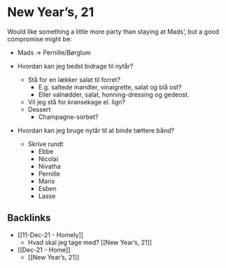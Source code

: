 # New Year’s, 21
Would like something a little more party than staying at Mads’, but a good compromise might be:

* Mads -> Pernille/Børglum

* Hvordan kan jeg bedst bidrage til nytår?
	* Stå for en lækker salat til forret?
		* E.g. saltede mandler, vinaigrette, salat og blå ost?
		* Eller valnødder, salat, honning-dressing og gedeost.
	* Vil jeg stå for kransekage el. lign?
	* Dessert
		* Champagne-sorbet?

* Hvordan kan jeg bruge nytår til at binde tættere bånd?
	* Skrive rundt
		* Ebbe
		* Nicolai
		* Nivatha
		* Pernille
		* Maris
		* Esben
		* Lasse

## Backlinks
* [[11-Dec-21 - Homely]]
	* Hvad skal jeg tage med? [[New Year’s, 21]]
* [[Dec-21 - Home]]
	* [[New Year’s, 21]]

<!-- #project/home -->

<!-- {BearID:FB363775-4C96-46AD-AC97-C9CBE6814982-32465-000001135BC86862} -->
